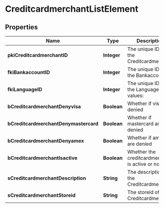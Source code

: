 

# CreditcardmerchantListElement

## Properties

Name | Type | Description | Notes
------------ | ------------- | ------------- | -------------
**pkiCreditcardmerchantID** | **Integer** | The unique ID of the Creditcardmerchant | 
**fkiBankaccountID** | **Integer** | The unique ID of the Bankaccount | 
**fkiLanguageID** | **Integer** | The unique ID of the Language.  Valid values:  |Value|Description| |-|-| |1|French| |2|English| |  [optional]
**bCreditcardmerchantDenyvisa** | **Boolean** | Whether if visa are denied | 
**bCreditcardmerchantDenymastercard** | **Boolean** | Whether if mastercard are denied | 
**bCreditcardmerchantDenyamex** | **Boolean** | Whether if amex are denied | 
**bCreditcardmerchantIsactive** | **Boolean** | Whether the creditcardmerchant is active or not | 
**sCreditcardmerchantDescription** | **String** | The description of the Creditcardmerchant | 
**sCreditcardmerchantStoreid** | **String** | The storeid of the Creditcardmerchant | 




